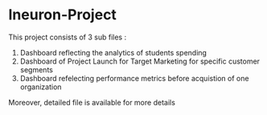 # Ineuron-Project

This project consists of 3 sub files :
1) Dashboard reflecting the analytics of students spending
2) Dashboard of Project Launch for Target Marketing for specific customer segments
3) Dashboard refelecting performance metrics before acquistion of one organization 

Moreover, detailed file is available for more details
